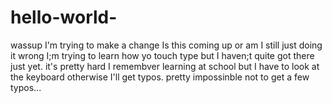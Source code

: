 # hello-world-
wassup
I'm trying to make a change
Is this coming up or am I still just doing it wrong
I;m trying to learn how yo touch type but I haven;t quite got there just yet. it's pretty hard
I remembver learning at school but I have to look at the keyboard otherwise I'll get typos.
pretty impossinble not to get a few typos...
